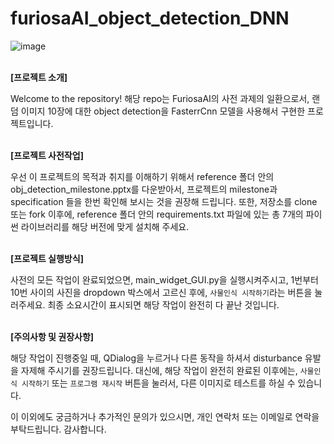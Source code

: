 # furiosaAI_object_detection_DNN
![image](https://user-images.githubusercontent.com/30963732/225328905-85d73d7a-70b5-48f8-8d65-bfd8ed3466a1.png)

<br>
<b> [프로젝트 소개] </b>

Welcome to the repository!
해당 repo는 FuriosaAI의 사전 과제의 일환으로서, 랜덤 이미지 10장에 대한 object detection을 FasterrCnn 모델을 사용해서 구현한 프로젝트입니다.

<br>
<b> [프로젝트 사전작업] </b>

우선 이 프로젝트의 목적과 취지를 이해하기 위해서 reference 폴더 안의 obj_detection_milestone.pptx를 다운받아서, 프로젝트의 milestone과 specification 들을 한번 확인해 보시는 것을 권장해 드립니다. 또한, 저장소를 clone 또는 fork 이후에, reference 폴더 안의 requirements.txt 파일에 있는 총 7개의 파이썬 라이브러리를 해당 버전에 맞게 설치해 주세요.

<br>
<b> [프로젝트 실행방식] </b>

사전의 모든 작업이 완료되었으면, main_widget_GUI.py을 실행시켜주시고, 1번부터 10번 사이의 사진을 dropdown 박스에서 고르신 후에, `사물인식 시작하기`라는 버튼을 눌러주세요. 
최종 소요시간이 표시되면 해당 작업이 완전히 다 끝난 것입니다.

<br>
<b> [주의사항 및 권장사항] </b>

해당 작업이 진행중일 때, QDialog을 누르거나 다른 동작을 하셔서 disturbance 유발을 자제해 주시기를 권장드립니다.
대신에, 해당 작업이 완전히 완료된 이후에는, `사물인식 시작하기` 또는 `프로그램 재시작` 버튼을 눌러서, 다른 이미지로 테스트를 하실 수 있습니다. 

이 이외에도 궁금하거나 추가적인 문의가 있으시면, 개인 연락처 또는 이메일로 연락을 부탁드립니다. 감사합니다.





